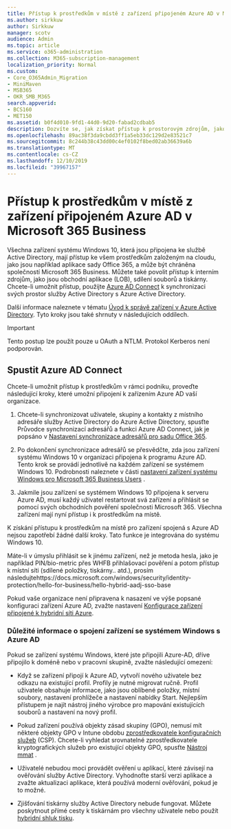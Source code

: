 ```yaml
---
title: Přístup k prostředkům v místě z zařízení připojeném Azure AD v Microsoft 365 Business
ms.author: sirkkuw
author: Sirkkuw
manager: scotv
audience: Admin
ms.topic: article
ms.service: o365-administration
ms.collection: M365-subscription-management
localization_priority: Normal
ms.custom:
- Core_O365Admin_Migration
- MiniMaven
- MSB365
- OKR_SMB_M365
search.appverid:
- BCS160
- MET150
ms.assetid: b0f4d010-9fd1-44d0-9d20-fabad2cdbab5
description: Dozvíte se, jak získat přístup k prostorovým zdrojům, jako je například obchodní aplikace, sdílení souborů a tiskárny z Azure Active Directory do zařízení Windows 10.
ms.openlocfilehash: 89ac38f3da9cbdd3ff1a5eb33dc129d2e83521c7
ms.sourcegitcommit: 8c244b38c43dd00c4ef0102f8bed02ab36639a6b
ms.translationtype: MT
ms.contentlocale: cs-CZ
ms.lasthandoff: 12/10/2019
ms.locfileid: "39967157"
---
```

# <a name="access-on-premises-resources-from-an-azure-ad-joined-device-in-microsoft-365-business"></a>Přístup k prostředkům v místě z zařízení připojeném Azure AD v Microsoft 365 Business

Všechna zařízení systému Windows 10, která jsou připojena ke službě Active Directory, mají přístup ke všem prostředkům založeným na cloudu, jako jsou například aplikace sady Office 365, a může být chráněna společností Microsoft 365 Business. Můžete také povolit přístup k interním zdrojům, jako jsou obchodní aplikace (LOB), sdílení souborů a tiskárny. Chcete-li umožnit přístup, použijte [Azure AD Connect](https://docs.microsoft.com/azure/active-directory/connect/active-directory-aadconnect) k synchronizaci svých prostor služby Active Directory s Azure Active Directory. 

Další informace naleznete v tématu [Úvod k správě zařízení v Azure Active Directory](https://docs.microsoft.com/azure/active-directory/device-management-introduction).
Tyto kroky jsou také shrnuty v následujících oddílech.

> [!IMPORTANT]
> Tento postup lze použít pouze u OAuth a NTLM. Protokol Kerberos není podporován.
 
## <a name="run-azure-ad-connect"></a>Spustit Azure AD Connect

Chcete-li umožnit přístup k prostředkům v rámci podniku, proveďte následující kroky, které umožní připojení k zařízením Azure AD vaší organizace.
  
1. Chcete-li synchronizovat uživatele, skupiny a kontakty z místního adresáře služby Active Directory do Azure Active Directory, spusťte Průvodce synchronizací adresářů a funkci Azure AD Connect, jak je popsáno v [Nastavení synchronizace adresářů pro sadu Office 365](https://support.office.com/article/1b3b5318-6977-42ed-b5c7-96fa74b08846).
    
2. Po dokončení synchronizace adresářů se přesvědčte, zda jsou zařízení systému Windows 10 v organizaci připojena k programu Azure AD. Tento krok se provádí jednotlivě na každém zařízení se systémem Windows 10. Podrobnosti naleznete v části [nastavení zařízení systému Windows pro Microsoft 365 Business Users](set-up-windows-devices.md) . 
    
3. Jakmile jsou zařízení se systémem Windows 10 připojena k serveru Azure AD, musí každý uživatel restartovat svá zařízení a přihlásit se pomocí svých obchodních pověření společnosti Microsoft 365. Všechna zařízení mají nyní přístup i k prostředkům na místě.
    
K získání přístupu k prostředkům na místě pro zařízení spojená s Azure AD nejsou zapotřebí žádné další kroky. Tato funkce je integrována do systému Windows 10. 

Máte-li v úmyslu přihlásit se k jinému zařízení, než je metoda hesla, jako je například PIN/bio-metric přes WHFB přihlašovací pověření a potom přístup k místní síti (sdílené položky, tiskárny.. atd.), prosím následujtehttps://docs.microsoft.com/windows/security/identity-protection/hello-for-business/hello-hybrid-aadj-sso-base
  
Pokud vaše organizace není připravena k nasazení ve výše popsané konfiguraci zařízení Azure AD, zvažte nastavení [Konfigurace zařízení připojené k hybridní síti Azure](manage-windows-devices.md).
  
### <a name="considerations-when-you-join-windows-devices-to-azure-ad"></a>Důležité informace o spojení zařízení se systémem Windows s Azure AD

Pokud se zařízení systému Windows, které jste připojili Azure-AD, dříve připojilo k doméně nebo v pracovní skupině, zvažte následující omezení:
  
- Když se zařízení připojí k Azure AD, vytvoří nového uživatele bez odkazu na existující profil. Profily je nutné migrovat ručně. Profil uživatele obsahuje informace, jako jsou oblíbené položky, místní soubory, nastavení prohlížeče a nastavení nabídky Start. Nejlepším přístupem je najít nástroj jiného výrobce pro mapování existujících souborů a nastavení na nový profil.

- Pokud zařízení používá objekty zásad skupiny (GPO), nemusí mít některé objekty GPO v Intune obdobu [zprostředkovatele konfiguračních služeb](https://docs.microsoft.com/windows/configuration/provisioning-packages/how-it-pros-can-use-configuration-service-providers) (CSP). Chcete-li vyhledat srovnatelné zprostředkovatele kryptografických služeb pro existující objekty GPO, spusťte [Nástroj mmat](https://www.microsoft.com/download/details.aspx?id=45520) .

- Uživatelé nebudou moci provádět ověření u aplikací, které závisejí na ověřování služby Active Directory. Vyhodnoťte starší verzi aplikace a zvažte aktualizaci aplikace, která používá moderní ověřování, pokud je to možné.

- Zjišťování tiskárny služby Active Directory nebude fungovat. Můžete poskytnout přímé cesty k tiskárnám pro všechny uživatele nebo použít [hybridní shluk tisku](https://docs.microsoft.com/windows-server/administration/hybrid-cloud-print/hybrid-cloud-print-deploy).
